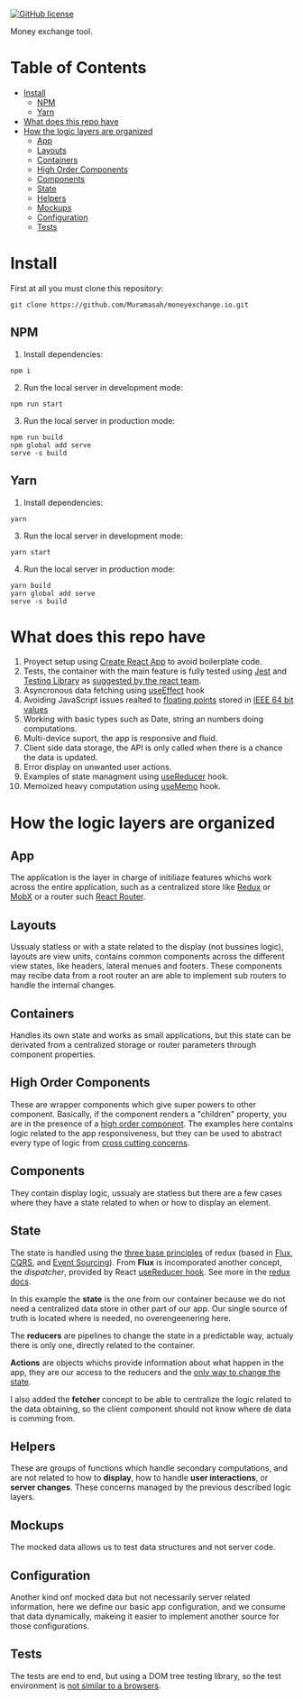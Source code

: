 [![GitHub license](https://img.shields.io/badge/license-MIT-blue.svg)](https://github.com/Muramasah/with-timer-react-hoc/blob/master/LICENSE)

Money exchange tool.

# Table of Contents
- [Install](#install)
  - [NPM](#npm)
  - [Yarn](#yarn)
- [What does this repo have](#what-does-this-repo-have)
- [How the logic layers are organized](#how-the-logic-layers-are-organized)
  - [App](#app)
  - [Layouts](#layouts)
  - [Containers](#containers)
  - [High Order Components](#high-order-components)
  - [Components](#components)
  - [State](#state)
  - [Helpers](#helpers)
  - [Mockups](#mockups)
  - [Configuration](#configuration)
  - [Tests](#tests)

# Install

First at all you must clone this repository:

```
git clone https://github.com/Muramasah/moneyexchange.io.git
```

## NPM
1. Install dependencies:
```
npm i
```

2. Run the local server in development mode:
```
npm run start
```

3. Run the local server in production mode:
```
npm run build
npm global add serve
serve -s build
```

## Yarn

1. Install dependencies:
```
yarn
```

3. Run the local server in development mode:
```
yarn start
```

4. Run the local server in production mode:
```
yarn build
yarn global add serve
serve -s build
```

# What does this repo have

1. Proyect setup using [Create React App](https://create-react-app.dev/) to avoid boilerplate code.
2. Tests, the container with the main feature is fully tested using [Jest](https://jestjs.io/) and [Testing Library](https://testing-library.com/) as [suggested by the react team](https://reactjs.org/docs/testing.html#tools).
3. Asyncronous data fetching using [useEffect](https://reactjs.org/docs/hooks-reference.html#useeffect) hook
4. Avoiding JavaScript issues realted to [floating points](https://modernweb.com/what-every-javascript-developer-should-know-about-floating-points/) stored in [IEEE 64 bit values](https://medium.com/@sarafecadu/64-bit-floating-point-a-javascript-story-fa6aad266665)
5. Working with basic types such as Date, string an numbers doing computations.
6. Multi-device suport, the app is responsive and fluid.
7. Client side data storage, the API is only called when there is a chance the data is updated.
8. Error display on unwanted user actions.
9. Examples of state managment using [useReducer](https://reactjs.org/docs/hooks-reference.html#usereducer) hook.
10. Memoized heavy computation using [useMemo](https://reactjs.org/docs/hooks-reference.html#usememo) hook.


# How the logic layers are organized
## App
The application is the layer in charge of initiliaze features whichs work across the entire application, such as a centralized store like [Redux](https://redux.js.org/) or [MobX](https://mobx.js.org/) or a router such [React Router](https://reacttraining.com/react-router/).

## Layouts
Ussualy statless or with a state related to the display (not bussines logic), layouts are view units, contains common components across the different view states, like headers, lateral menues and footers. These components may recibe data from a root router an are able to implement sub routers to handle the internal changes.

## Containers
Handles its own state and works as small applications, but this state can be derivated from a centralized storage or router parameters through component properties.

## High Order Components
These are wrapper components which give super powers to other component. Basically, if the component renders a "children" property, you are in the presence of a [high order component](https://reactjs.org/docs/higher-order-components.html). The examples here contains logic related to the app responsiveness, but they can be used to abstract every type of logic from [cross cutting concerns](https://reactjs.org/docs/higher-order-components.html#use-hocs-for-cross-cutting-concerns).

## Components
They contain display logic, ussualy are statless but there are a few cases where they have a state related to when or how to display an element.

## State
The state is handled using the [three base principles](https://redux.js.org/introduction/three-principles) of redux (based in  [Flux](http://facebook.github.io/flux), [CQRS](http://martinfowler.com/bliki/CQRS.html), and [Event Sourcing](http://martinfowler.com/eaaDev/EventSourcing.html)). From **Flux** is incomporated another concept, the _dispatcher_, provided by React [useReducer hook](https://reactjs.org/docs/hooks-reference.html#usereducer). See more in the [redux docs](https://redux.js.org/introduction/prior-art#flux).

In this example the **state** is the one from our container because we do not need a centralized data store in other part of our app. Our single source of truth is located where is needed, no overengeenering here.

The **reducers** are pipelines to change the state in a predictable way, actualy there is only one, directly related to the container.

**Actions** are objects whichs provide information about what happen in the app, they are our access to the reducers and the [only way to change the state](https://redux.js.org/introduction/three-principles#state-is-read-only).

I also added the **fetcher** concept to be able to centralize the logic related to the data obtaining, so the client component should not know where de data is comming from.

## Helpers
These are groups of functions which handle secondary computations, and are not related to how to **display**, how to handle **user interactions**, or **server changes**. These concerns managed by the previous described logic layers.

## Mockups
The mocked data allows us to test data structures and not server code.

## Configuration
Another kind onf mocked data but not necessarily server related information, here we define our basic app configuration, and we consume that data dynamically, makeing it easier to implement another source for those configurations.

## Tests
The tests are end to end, but using a DOM tree testing library, so the test environment is [not similar to a browsers](https://reactjs.org/docs/testing.html).
